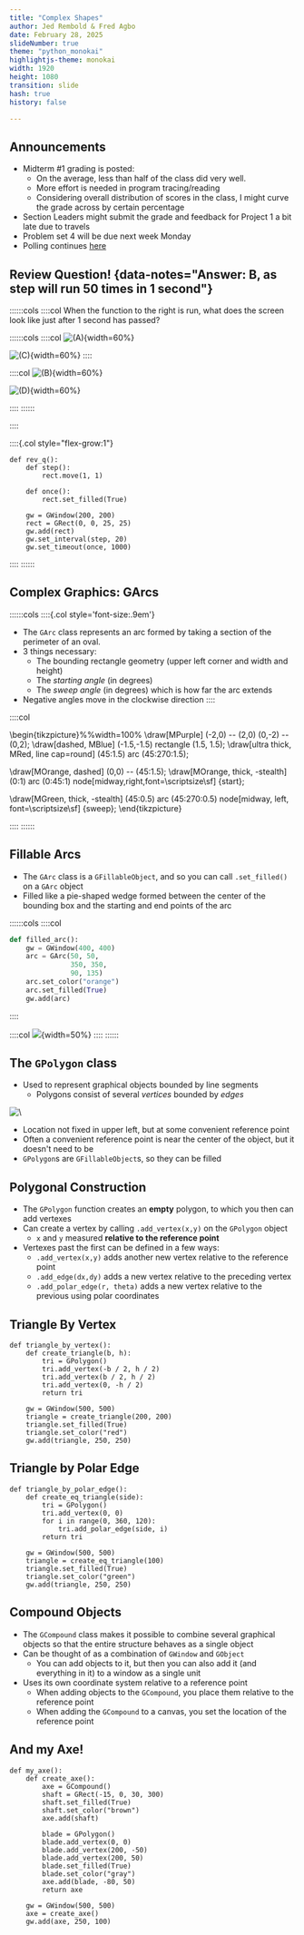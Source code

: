 ```yaml
---
title: "Complex Shapes"
author: Jed Rembold & Fred Agbo
date: February 28, 2025
slideNumber: true
theme: "python_monokai"
highlightjs-theme: monokai
width: 1920
height: 1080
transition: slide
hash: true
history: false

---
```



## Announcements
- Midterm #1 grading is posted:
    - On the average, less than half of the class did very well.
    - More effort is needed in program tracing/reading
    - Considering overall distribution of scores in the class, I might curve the grade across by certain percentage
- Section Leaders might submit the grade and feedback for Project 1 a bit late due to travels
- Problem set 4 will be due next week Monday
- Polling continues [here](https://www.polleverywhere.com/agbofred203)

<!--
## Quick General Poll
Comparatively speaking, how would you say you are doing in absorbing and keeping up with the material in this class?

:::{.poll}
#. "Probably better than the majority of my peers"
#. "Probably about the same as the majority of my peers"
#. "Probably worse than the majority of my peers"
#. "Probably way worse than the majority of my peers"
:::
-->

## Review Question! {data-notes="Answer: B, as step will run 50 times in 1 second"}
::::::cols
::::col
When the function to the right is run, what does the screen look like just after 1 second has passed?

::::::cols
::::col
![(A)](../images/AnimationA.png){width=60%}

![(C)](../images/AnimationC.png){width=60%}
::::

::::col
![(B)](../images/AnimationB.png){width=60%}

![(D)](../images/AnimationD.png){width=60%}

::::
::::::


::::

::::{.col style="flex-grow:1"}
```{.python style="max-height:900px; font-size:0.8em"}
def rev_q():
    def step():
        rect.move(1, 1)

    def once():
        rect.set_filled(True)

    gw = GWindow(200, 200)
    rect = GRect(0, 0, 25, 25)
    gw.add(rect)
    gw.set_interval(step, 20)
    gw.set_timeout(once, 1000)
```

::::
::::::
<!--
## Making those circles grow!
```{.python style='max-height:800px;' data-line-numbers=""}
from pgl import GWindow, GOval
import random

GWIDTH = 500
GHEIGHT = 400
N_CIRCLES = 20
MIN_RADIUS = 15
MAX_RADIUS = 100
DELTA_TIME = 10
DELTA_SIZE = 1

def random_color():
	color = "#"
	for i in range(6):
		color += random.choice("0123456789ABCDEF")
	return color

def create_filled_circle(x, y, r, color="black"):
	circ = Goval(x-r, y-r, 2*r, 2*r)
	circ.set_filled(True)
	circ.set_color(color)
	return circ

def growing_circles():
    def start_new_circle():
        r = random.uniform(MIN_RADIUS, MAX_RADIUS)
        x = random.uniform(r, GWIDTH - r)
        y = random.uniform(r, GHEIGHT - r)
        gw.circle = create_filled_circle(
							x, y, 
							0, random_color()
						)
        gw.desired_size = 2 * r
        gw.current_size = 0
        gw.circles_created += 1
        return gw.circle

    def step():
		# Grow a circle if needed
        if gw.current_size < gw.desired_size:
            gw.current_size += DELTA_SIZE
            x = gw.circle.get_x() - DELTA_SIZE / 2
            y = gw.circle.get_y() - DELTA_SIZE / 2
            gw.circle.set_bounds(
							x, y, 
							gw.current_size,
							gw.current_size
						)
		# or add a circle if you can
        elif gw.circles_created < N_CIRCLES:
            gw.add(start_new_circle())
		# or stop
        else:
            timer.stop()

    gw = GWindow(GWIDTH, GHEIGHT)
    gw.circles_created = 0
    gw.current_size = 0
    gw.desired_size = 0
    timer = gw.set_interval(step, DELTA_TIME)
```


## Simulation
- Our technique of piecing together many small movements to resemble motion is not limited to just making pretty animations!
- Physicists use similar techniques to break complex problems into simple pieces
	- "In this small time interval, the motion is simple"
	- Chain together many time intervals to construct the full motion
- There are many areas where this is the **only** way to solve a problem, as we can not write down equations to express the result otherwise!

## The Two Body Problem
```{.python style="max-height:800px;"}
from pgl import GWindow, GOval, GLine
from pgl_tools import create_filled_circle

def two_body():
    def step():
        # Compute forces and accelerations
        dx = planet1.get_x() - planet2.get_x()
        dy = planet1.get_y() - planet2.get_y()
        r3 = (dx ** 2 + dy ** 2) ** (3 / 2)
        ax = 1000 / r3 * dx
        ay = 1000 / r3 * dy

        # Update velocities
        gw.vx1 += -ax
        gw.vy1 += -ay
        gw.vx2 += ax
        gw.vy2 += ay

        # Augment history paths
        path1 = GLine(
            planet1.get_x() + 10,
            planet1.get_y() + 10,
            planet1.get_x() + 10 + gw.vx1,
            planet1.get_y() + 10 + gw.vy1,
        )
        path1.set_color("red")
        path1.set_line_width(3)

        path2 = GLine(
            planet2.get_x() + 10,
            planet2.get_y() + 10,
            planet2.get_x() + 10 + gw.vx2,
            planet2.get_y() + 10 + gw.vy2,
        )
        path2.set_color("cyan")
        path2.set_line_width(3)

        # Move planets
        planet1.move(gw.vx1, gw.vy1)
        planet2.move(gw.vx2, gw.vy2)

        gw.add(path1)
        gw.add(path2)

    gw = GWindow(600, 600)
    # Defining state variables
    gw.vx1, gw.vy1 = 0, 1
    gw.vx2, gw.vy2 = 0, -1

    planet1 = create_filled_circle(200, 200, 10, "red")
    planet2 = create_filled_circle(400, 200, 10, "cyan")

    gw.add(planet1)
    gw.add(planet2)

    gw.set_interval(step, 30)

if __name__ == '__main__':
    two_body()
```
-->
## Complex Graphics: GArcs

::::::cols
::::{.col style='font-size:.9em'}
<!--- Up until now, we haven't had a way to draw an arc!-->
- The `GArc` class represents an arc formed by taking a section of the perimeter of an oval.
- 3 things necessary:
	- The bounding rectangle geometry (upper left corner and width and height)
	- The _starting angle_ (in degrees)
	- The _sweep angle_ (in degrees) which is how far the arc extends
- Negative angles move in the clockwise direction
::::

::::col

\begin{tikzpicture}%%width=100%
\draw[MPurple] (-2,0) -- (2,0) (0,-2) -- (0,2);
\draw[dashed, MBlue] (-1.5,-1.5) rectangle (1.5, 1.5);
\draw[ultra thick, MRed, line cap=round] (45:1.5) arc (45:270:1.5);

\draw[MOrange, dashed] (0,0) -- (45:1.5);
\draw[MOrange, thick, -stealth] (0:1) arc (0:45:1) node[midway,right,font=\scriptsize\sf] {start};

\draw[MGreen, thick, -stealth] (45:0.5) arc (45:270:0.5) node[midway, left, font=\scriptsize\sf] {sweep};
\end{tikzpicture}

::::
::::::


## Fillable Arcs
- The `GArc` class is a `GFillableObject`, and so you can call `.set_filled()` on a `GArc` object
- Filled like a pie-shaped wedge formed between the center of the bounding box and the starting and end points of the arc

::::::cols
::::col
```python
def filled_arc():
    gw = GWindow(400, 400)
    arc = GArc(50, 50, 
			   350, 350, 
			   90, 135)
    arc.set_color("orange")
    arc.set_filled(True)
    gw.add(arc)
```
::::

::::col
![](../images/FilledArc.png){width=50%}
::::
::::::


<!-- Moving to a lab?
## Pacman Discussion
::::::cols
::::col
How to recreate the animation below? Each group has a question to answer on the right.
<br><br><br>

![PacMan!](../images/Pacman.gif){width=100%}
::::
::::{.col style="flex-grow:1.5;"}


Group A
: How could we create the initial PacMan image?

Group B
: How can we move PacMan and bounce him off the edges?

Group C
: How can we make his mouth open and close?

Group D
: How can we make his mouth flip around when he bounces off the walls?


::::

::::::
-->


## The `GPolygon` class
- Used to represent graphical objects bounded by line segments
	- Polygons consist of several _vertices_ bounded by _edges_

![\ ](../images/GPolygons.svg)

- Location not fixed in upper left, but at some convenient reference point
- Often a convenient reference point is near the center of the object, but it doesn't need to be
- `GPolygon`s are `GFillableObject`s, so they can be filled


## Polygonal Construction
- The `GPolygon` function creates an **empty** polygon, to which you then can add vertexes
- Can create a vertex by calling `.add_vertex(x,y)` on the `GPolygon` object
	- `x` and `y` measured **relative to the reference point**
- Vertexes past the first can be defined in a few ways:
	- `.add_vertex(x,y)` adds another new vertex relative to the reference point
	- `.add_edge(dx,dy)` adds a new vertex relative to the preceding vertex
	- `.add_polar_edge(r, theta)` adds a new vertex relative to the previous using polar coordinates

## Triangle By Vertex
```{.python style='max-height:800px;'}
def triangle_by_vertex():
    def create_triangle(b, h):
        tri = GPolygon()
        tri.add_vertex(-b / 2, h / 2)
        tri.add_vertex(b / 2, h / 2)
        tri.add_vertex(0, -h / 2)
        return tri

    gw = GWindow(500, 500)
    triangle = create_triangle(200, 200)
    triangle.set_filled(True)
    triangle.set_color("red")
    gw.add(triangle, 250, 250)
```

## Triangle by Polar Edge
```{.python style='max-height:800px;'}
def triangle_by_polar_edge():
    def create_eq_triangle(side):
        tri = GPolygon()
        tri.add_vertex(0, 0)
        for i in range(0, 360, 120):
            tri.add_polar_edge(side, i)
        return tri

    gw = GWindow(500, 500)
    triangle = create_eq_triangle(100)
    triangle.set_filled(True)
    triangle.set_color("green")
    gw.add(triangle, 250, 250)
```

## Compound Objects
- The `GCompound` class makes it possible to combine several graphical objects so that the entire structure behaves as a single object
- Can be thought of as a combination of `GWindow` and `GObject`
	- You can add objects to it, but then you can also add it (and everything in it) to a window as a single unit
- Uses its own coordinate system relative to a reference point
	- When adding objects to the `GCompound`, you place them relative to the reference point
	- When adding the `GCompound` to a canvas, you set the location of the reference point


## And my Axe!
```{.python style='max-height:800px;'}
def my_axe():
    def create_axe():
        axe = GCompound()
        shaft = GRect(-15, 0, 30, 300)
        shaft.set_filled(True)
        shaft.set_color("brown")
        axe.add(shaft)

        blade = GPolygon()
        blade.add_vertex(0, 0)
        blade.add_vertex(200, -50)
        blade.add_vertex(200, 50)
        blade.set_filled(True)
        blade.set_color("gray")
        axe.add(blade, -80, 50)
        return axe

    gw = GWindow(500, 500)
    axe = create_axe()
    gw.add(axe, 250, 100)
```
